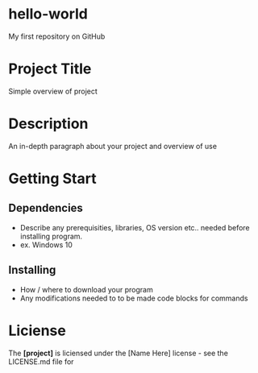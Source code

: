 # hello-world
My first repository on GitHub
# Project Title #
Simple overview of project
# Description #
An in-depth paragraph about your project and overview of use
# Getting Start #
## Dependencies ##
* Describe any prerequisities, libraries, OS version etc.. needed before installing program.
* ex. Windows 10
## Installing ##
* How / where to download your program
* Any modifications needed to to be made 
code blocks for commands
# Liciense #
The **[project]** is liciensed under the [Name Here] license - see the LICENSE.md file for
